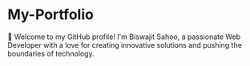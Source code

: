 # My-Portfolio
👋 Welcome to my GitHub profile! I'm Biswajit Sahoo, a passionate Web Developer with a love for creating innovative solutions and pushing the boundaries of technology.
